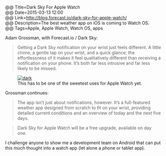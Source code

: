 @@ Title=Dark Sky For Apple Watch  
@@ Date=2015-03-13 12:00  
@@ Link=http://blog.forecast.io/dark-sky-for-apple-watch/  
@@ Description=The best weather app on iOS is coming to Watch OS.  
@@ Tags=Apple, Apple Watch, Watch OS, apps  

Adam Grossman, with Forecast.io / Dark Sky:
>Getting a Dark Sky notification on your wrist just feels different. A little chime, a gentle tap on your wrist, and a quick glance; the effortlessness of it makes it feel qualitatively different than receiving a notification on your phone. It’s both far less intrusive and far less likely to be missed.

<figure>
	<a class="nohover" href="http://forecastblog.s3.amazonaws.com/images/apple-watch/watch-now.gif"/>
		<img src="http://forecastblog.s3.amazonaws.com/images/apple-watch/watch-now.gif" alt="dark" />
	</a>
	<figcaption>This has to be one of the sweetest uses for Apple Watch yet.</figcaption>
</figure>

Grossman continues:
>The app isn’t just about notifications, however. It’s a full-featured weather app designed from scratch to fit on your wrist, providing detailed current conditions and an overview of today and the next five days.

>Dark Sky for Apple Watch will be a free upgrade, available on day one.

I challenge anyone to show me a development team on Android that can put this much thought into a watch app (let alone a phone or tablet app).
